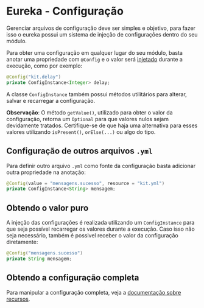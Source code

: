 # Eureka - Configuração

Gerenciar arquivos de configuração deve ser simples e objetivo, para fazer isso o eureka possui um sistema de injeção de configurações dentro do seu módulo.

Para obter uma configuração em qualquer lugar do seu módulo, basta anotar uma propriedade com `@Config` e o valor será [injetado](dependency_injection.md) durante a execução, como por exemplo:

```java
@Config("kit.delay")
private ConfigInstance<Integer> delay;
```

A classe `ConfigInstance` também possui métodos utilitários para alterar, salvar e recarregar a configuração.

**Observação**: O método `getValue()`, utilizado para obter o valor da configuração, retorna um `Optional` para que valores nulos sejam devidamente tratados. Certifique-se de que haja uma alternativa para esses valores utilizando `isPresent()`, `orElse(...)` ou algo do tipo.

## Configuração de outros arquivos `.yml`

Para definir outro arquivo `.yml` como fonte da configuração basta adicionar outra propriedade na anotação:

```java
@Config(value = "mensagens.sucesso", resource = "kit.yml")
private ConfigInstance<String> mensagem;
```

## Obtendo o valor puro

A injeção das configurações é realizada utilizando um `ConfigInstance` para que seja possível recarregar os valores durante a execução. Caso isso não seja necessário, também é possivel receber o valor da configuração diretamente:

```java
@Config("mensagens.sucesso")
private String mensagem;
```

## Obtendo a configuração completa

Para manipular a configuração completa, veja a [documentação sobre recursos](resources.md).